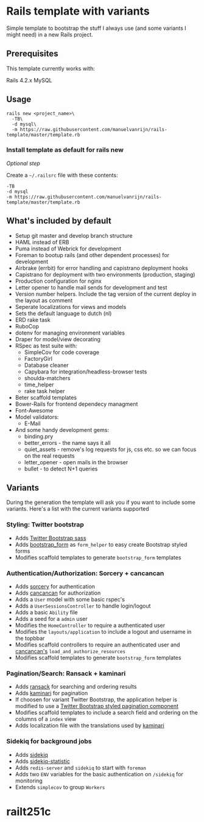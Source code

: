 # Rails template with variants

Simple template to bootstrap the stuff I always use (and some variants I might need) in a new Rails project.

## Prerequisites

This template currently works with:

Rails 4.2.x
MySQL

## Usage

```
rails new <project_name>\
  -TB\
  -d mysql\
  -m https://raw.githubusercontent.com/manuelvanrijn/rails-template/master/template.rb
```

### Install template as default for rails new

_Optional step_

Create a `~/.railsrc` file with these contents:

```
-TB
-d mysql
-m https://raw.githubusercontent.com/manuelvanrijn/rails-template/master/template.rb
```

## What's included by default

* Setup git master and develop branch structure
* HAML instead of ERB
* Puma instead of Webrick for development
* Foreman to bootup rails (and other dependent processes) for development
* Airbrake (errbit) for error handling and capistrano deployment hooks
* Capistrano for deployment with two environments (production, staging)
* Production configuration for nginx
* Letter opener to handle mail sends for development and test
* Version number helpers. Include the tag version of the current deploy in the layout as comment
* Seperate localizations for views and models
* Sets the default language to dutch (nl)
* ERD rake task
* RuboCop
* dotenv for managing environment variables
* Draper for model/view decorating
* RSpec as test suite with:
  * SimpleCov for code coverage
  * FactoryGirl
  * Database cleaner
  * Capybara for integration/headless-browser tests
  * shoulda-matchers
  * time_helper
  * rake task helper
* Beter scaffold templates
* Bower-Rails for frontend dependecy managment
* Font-Awesome
* Model validators:
  * E-Mail
* And some handy development gems:
  * binding.pry
  * better_errors - the name says it all
  * quiet_assets - remove's log requests for js, css etc. so we can focus on the real requests
  * letter_opener - open mails in the browser
  * bullet - to detect N+1 queries

## Variants

During the generation the template will ask you if you want to include some variants. Here's a list with the current variants supported

### Styling: Twitter bootstrap

* Adds [Twitter Bootstrap sass](https://github.com/twbs/bootstrap-sass)
* Adds [bootstrap_form](https://github.com/bootstrap-ruby/rails-bootstrap-forms) as `form_helper` to easy create Bootstrap styled forms
* Modifies scaffold templates to generate `bootstrap_form` templates

### Authentication/Authorization: Sorcery + cancancan

* Adds [sorcery](https://github.com/NoamB/sorcery) for authentication
* Adds [cancancan](https://github.com/CanCanCommunity/cancancan) for authorization
* Adds a `User` model with some basic rspec's
* Adds a `UserSessionsController` to handle login/logout
* Adds a basic `Ability` file
* Adds a seed for a `admin` user
* Modifies the `HomeController` to require a authenticated user
* Modifies the `layouts/application` to include a logout and username in the topbbar
* Modifies scaffold controllers to require an authenticated user and [cancancan's](https://github.com/CanCanCommunity/cancancan) `load_and_authorize_resources`
* Modifies scaffold templates to generate `bootstrap_form` templates

### Pagination/Search: Ransack + kaminari

* Adds [ransack](https://github.com/activerecord-hackery/ransack) for searching and ordering results
* Adds [kaminari](https://github.com/amatsuda/kaminari) for pagination
* If choosen for variant Twitter Bootstrap, the application helper is modified to use a [Twitter Bootstrap styled pagination component](https://github.com/matenia/bootstrap-kaminari-views)
* Modifies scaffold templates to include a search field and ordering on the columns of a `index` view
* Adds localization file with the translations used by [kaminari](https://github.com/amatsuda/kaminari)

### Sidekiq for background jobs

* Adds [sidekiq](http://sidekiq.org/)
* Adds [sidekiq-statistic](https://github.com/davydovanton/sidekiq-statistic)
* Adds `redis-server` and `sidekiq` to start with `foreman`
* Adds two `ENV` variables for the basic authentication on `/sidekiq` for monitoring
* Extends `simplecov` to group `Workers`
# railt251c
